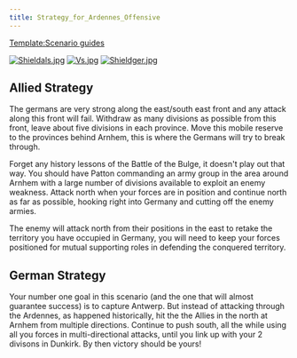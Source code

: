 ```yaml
---
title: Strategy_for_Ardennes_Offensive
---
```



[Template:Scenario
guides](/wiki/index.php?title=Template:Scenario_guides&action=edit&redlink=1 "Template:Scenario guides (page does not exist)")

[![Shieldals.jpg](/images/5/57/Shieldals.jpg)](/wiki/File:Shieldals.jpg)
[![Vs.jpg](/images/9/93/Vs.jpg)](/wiki/File:Vs.jpg)
[![Shieldger.jpg](/images/7/71/Shieldger.jpg)](/wiki/File:Shieldger.jpg)

##  Allied Strategy 

The germans are very strong along the east/south east front and any
attack along this front will fail. Withdraw as many divisions as
possible from this front, leave about five divisions in each province.
Move this mobile reserve to the provinces behind Arnhem, this is where
the Germans will try to break through.

Forget any history lessons of the Battle of the Bulge, it doesn't play
out that way. You should have Patton commanding an army group in the
area around Arnhem with a large number of divisions available to exploit
an enemy weakness. Attack north when your forces are in position and
continue north as far as possible, hooking right into Germany and
cutting off the enemy armies.

The enemy will attack north from their positions in the east to retake
the territory you have occupied in Germany, you will need to keep your
forces positioned for mutual supporting roles in defending the conquered
territory.

##  German Strategy 

Your number one goal in this scenario (and the one that will almost
guarantee success) is to capture Antwerp. But instead of attacking
through the Ardennes, as happened historically, hit the the Allies in
the north at Arnhem from multiple directions. Continue to push south,
all the while using all you forces in multi-directional attacks, until
you link up with your 2 divisons in Dunkirk. By then victory should be
yours!
